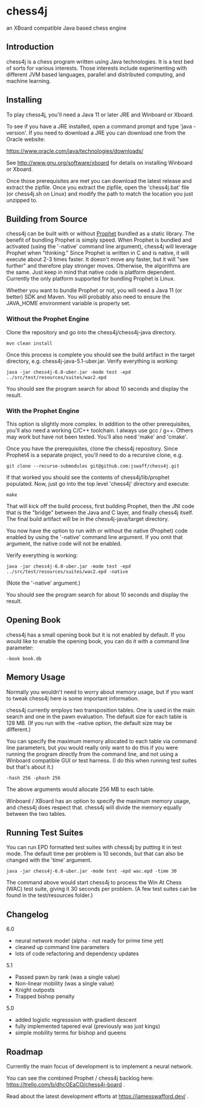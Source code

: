 # chess4j

an XBoard compatible Java based chess engine

## Introduction 

chess4j is a chess program written using Java technologies. It is a test bed of sorts for various interests. Those interests include experimenting with different JVM based languages, parallel and distributed computing, and machine learning.

## Installing

To play chess4j, you'll need a Java 11 or later JRE and Winboard or Xboard.

To see if you have a JRE installed, open a command prompt and type 'java -version'.  If you need to download a JRE you can download one from the Oracle website:

https://www.oracle.com/java/technologies/downloads/

See http://www.gnu.org/software/xboard for details on installing Winboard or Xboard.

Once those prerequisites are met you can download the latest release and extract the zipfile.  Once you extract the zipfile, open the 'chess4j.bat' file (or chess4j.sh on Linux) and modify the path to match the location you just unzipped to.

## Building from Source

chess4j can be built with or without <a href="https://github.com/jswaff/prophet" target="_blank">Prophet</a> bundled as a static library.  The benefit of bundling Prophet is simply speed.  When Prophet is bundled and activated (using the '-native' command line argument), chess4j will leverage Prophet when "thinking."  Since Prophet is written in C and is native, it will execute about 2-3 times faster.  It doesn't move any faster, but it will "see further" and therefore play stronger moves.  Otherwise, the algorithms are the same.  Just keep in mind that native code is platform dependent.  Currently the only platform supported for bundling Prophet is Linux.

Whether you want to bundle Prophet or not, you will need a Java 11 (or better) SDK and Maven.  You will probably also need to ensure the JAVA_HOME environment variable is properly set.


### Without the Prophet Engine


Clone the repository and go into the chess4j/chess4j-java directory.
 
 ```mvn clean install```  

Once this process is complete you should see the build artifact in the target directory, e.g. chess4j-java-5.1-uber.jar.  Verify everything is working:

```java -jar chess4j-6.0-uber.jar -mode test -epd ../src/test/resources/suites/wac2.epd```

You should see the program search for about 10 seconds and display the result.  


### With the Prophet Engine

This option is slightly more complex.  In addition to the other prerequisites, you'll also need a working C/C++ toolchain.  I always use gcc / g++.  Others may work but have not been tested.  You'll also need 'make' and 'cmake'.

Once you have the prerequisites, clone the chess4j repository.  Since Prophet4 is a separate project, you'll need to do a recursive clone, e.g.

```git clone --recurse-submodules git@github.com:jswaff/chess4j.git```

If that worked you should see the contents of chess4j/lib/prophet populated.  Now, just go into the top level 'chess4j' directory and execute:

```make```

That will kick off the build process, first building Prophet, then the JNI code that is the "bridge" between the Java and C layer, and finally chess4j itself.  The final build artifact will be in the chess4j-java/target directory.

You now have the option to run with or without the native (Prophet) code enabled by using the '-native' command line argument.  If you omit that argument, the native code will not be enabled.

Verify everything is working:

```java -jar chess4j-6.0-uber.jar -mode test -epd ../src/test/resources/suites/wac2.epd -native```

(Note the '-native' argument.)  

You should see the program search for about 10 seconds and display the result.  


## Opening Book

chess4j has a small opening book but it is not enabled by default.  If you would like to enable the opening book, you can do it with a command line parameter:

```-book book.db```


## Memory Usage

Normally you wouldn't need to worry about memory usage, but if you want to tweak chess4j here is some important information.

chess4j currently employs two transposition tables.  One is used in the main search and one in the pawn evaluation.  The default size for each table is 128 MB.  (If you run with the -native option, the default size may be different.)
 
You can specify the maximum memory allocated to each table via command line parameters, but you would really only want to do this if you were running the program directly from the command line, and not using a Winboard compatible GUI or test harness. 
(I do this when running test suites but that's about it.)  

```
-hash 256 -phash 256
``` 

The above arguments would allocate 256 MB to each table.  
 
Winboard / XBoard has an option to specify the maximum memory usage, and chess4j does respect that.  chess4j will divide the memory equally between the two tables.


## Running Test Suites

You can run EPD formatted test suites with chess4j by putting it in test mode.  The default time per problem is 10 seconds, but that can also be changed with the 'time' argument.

```
java -jar chess4j-6.0-uber.jar -mode test -epd wac.epd -time 30
```

The command above would start chess4j to process the Win At Chess (WAC) test suite, giving it 30 seconds per problem.  (A few test suites can be found in the test/resources folder.)


## Changelog

6.0
* neural network mode! (alpha - not ready for prime time yet)
* cleaned up command line parameters
* lots of code refactoring and dependency updates

5.1
* Passed pawn by rank (was a single value)
* Non-linear mobility (was a single value)
* Knight outposts
* Trapped bishop penalty


5.0 
* added logistic regresssion with gradient descent
* fully implemented tapered eval (previously was just kings)
* simple mobility terms for bishop and queens

## Roadmap

Currently the main focus of development is to implement a neural network.

You can see the combined Prophet / chess4j backlog here: https://trello.com/b/dhcOEaCO/chess4j-board .

Read about the latest development efforts at https://jamesswafford.dev/ .
